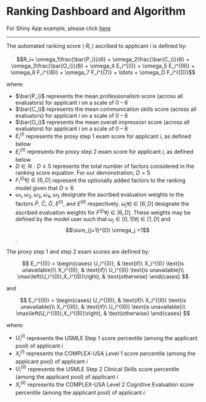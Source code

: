 # Ranking Dashboard and Algorithm

For Shiny App example, please click [here](https://kenkoonwong.shinyapps.io/opengme_rank/)

----------

The automated ranking score ( $R_i$ ) ascribed to applicant $i$ is defined by:

$$R_i= \omega_1\frac{\bar{P_i}}{6} + \omega_2\frac{\bar{C_i}}{6} + \omega_3\frac{\bar{O_i}}{6} + \omega_4 E_i^{(I)} + \omega_5 E_i^{(II)} + \omega_6 F_i^{(6)} + \omega_7 F_i^{(7)} + \ldots + \omega_D F_i^{(D)}$$

where:

* $\bar{P_i}$ represents the mean professionalism score (across all evaluators) for applicant $i$ on a scale of 0 – 6
* $\bar{C_i}$ represents the mean communication skills score (across all evaluators) for applicant $i$ on a scale of 0 – 6
* $\bar{O_i}$ represents the mean overall impression score (across all evaluators) for applicant $i$ on a scale of 0 – 6
* $E_i^{(I)}$ represents the proxy step 1 exam score for applicant $i$, as defined below
* $E_i^{(II)}$ represents the proxy step 2 exam score for applicant $i$, as defined below
* $D\in N:D\geq5$ represents the total number of factors considered in the ranking score equation. For our demonstration, $D=5$
* $F_i^{(j)}  \forall j\in[6,D]$ represent the optionally added factors to the ranking model given that $D\geq6$
* $\omega_1,\omega_2,\omega_3,\omega_4,\omega_5$ designate the ascribed evaluation weights to the factors $\bar{P}$, $\bar{C}$, $\bar{O}$, $E^{(I)}$, and $E^{(II)}$ respectively. $\omega_j \forall j\in[6,D]$ designate the ascribed evaluation weights for $F^{(j)}  \forall j\in[6,D]$. These weights may be defined by the model user such that $\omega_j\in[0,1]  \forall j\in[1,D]$ and $$\sum_{j=1}^{D} \omega_j =1$$.

The proxy step 1 and step 2 exam scores are defined by:

$$
E_i^{(I)} =
\begin{cases} U_i^{(I)}, & \text{if}\ X_i^{(I)} \text{is unavailable}\\
X_i^{(I)}, & \text{if}\ U_i^{(I)} \text{is unavailable}\\
\max\left(U_i^{(I)},X_i^{(I)}\right), & \text{otherwise} \end{cases}
$$

and

$$
E_i^{(II)} =
\begin{cases} U_i^{(II)}, & \text{if}\ X_i^{(II)} \text{is unavailable}\\
X_i^{(II)}, & \text{if}\ U_i^{(II)} \text{is unavailable}\\
\max\left(U_i^{(II)},X_i^{(II)}\right), & \text{otherwise} \end{cases}
$$

where:
* $U_i^{(I)}$ represents the USMLE Step 1 score percentile (among the applicant pool) of applicant $i$
* $X_i^{(I)}$ represents the COMPLEX-USA Level 1 score percentile (among the applicant pool) of applicant $i$
* $U_i^{(II)}$ represents the USMLE Step 2 Clinical Skills score percentile (among the applicant pool) of applicant $i$
* $X_i^{(II)}$ represents the COMPLEX-USA Level 2 Cognitive Evaluation score percentile (among the applicant pool) of applicant $i$.
